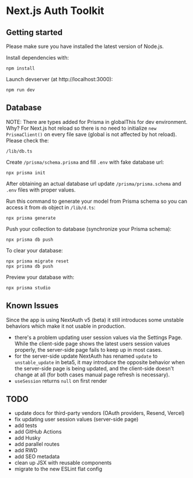 # Next.js Auth Toolkit

## Getting started

Please make sure you have installed the latest version of Node.js.

Install dependencies with:
```
npm install
```

Launch devserver (at http://localhost:3000):
```
npm run dev
```
## Database

NOTE: There are types added for Prisma in globalThis for dev environment. Why? For Next.js hot reload so there is no need to initialize `new PrismaClient()` on every file save (global is not affected by hot reload). Please check the:
```
/lib/db.ts
```

Create `/prisma/schema.prisma` and fill `.env` with fake database url:
```
npx prisma init
```

After obtaining an actual database url update `/prisma/prisma.schema` and `.env` files with proper values.

Run this command to generate your model from Prisma schema so you can access it from `db` object in `/lib/d.ts`:
```
npx prisma generate
```

Push your collection to database (synchronize your Prisma schema):
```
npx prisma db push
```

To clear your database:
```
npx prisma migrate reset
npx prisma db push
```

Preview your database with:
```
npx prisma studio
```

## Known Issues

Since the app is using NextAuth v5 (beta) it still introduces some unstable behaviors which make it not usable in production.

- there's a problem updating user session values via the Settings Page. While the client-side page shows the latest users session values properly, the server-side page fails to keep up in most cases.
- for the server-side update NextAuth has renamed `update` to `unstable_update` in beta5, it may introduce the opposite behavior when the server-side page is being updated, and the client-side doesn't change at all (for both cases manual page refresh is necessary).
- `useSession` returns `null` on first render

## TODO

- update docs for third-party vendors (OAuth providers, Resend, Vercel)
- fix updating user session values (server-side page)
- add tests
- add GitHub Actions
- add Husky
- add parallel routes
- add RWD
- add SEO metadata
- clean up JSX with reusable components
- migrate to the new ESLint flat config
